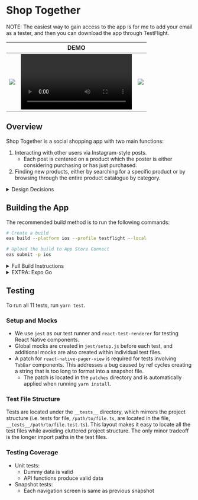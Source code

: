 # Shop Together

NOTE: The easiest way to gain access to the app is for me to add your email as a tester, and then you can download the app through TestFlight.

|  | DEMO |  |
| -- | -- | -- |
| ![](https://user-images.githubusercontent.com/6299223/220726101-10fb3d9f-d133-4afc-bc49-d13cfa7e5d3c.png) | <video src="https://user-images.githubusercontent.com/6299223/220723719-cf10bb6d-9679-4d83-89bf-bda900778f72.mp4"/> | ![](https://user-images.githubusercontent.com/6299223/220725264-e6e5b9ac-5e76-45cb-8ca1-1c29240d4884.png) |


## Overview

Shop Together is a social shopping app with two main functions:
1. Interacting with other users via Instagram-style posts.
    - Each post is centered on a product which the poster is either considering purchasing or has just purchased.
2. Finding new products, either by searching for a specific product or by browsing through the entire product catalogue by category.


<details>
<summary>Design Decisions</summary>

### React Native Expo
React Native has one of the best communities for any framework out there. It is less performant than Flutter or native, but performant enough for most apps - and also extremely flexible.

RN makes it simple to build for both iOS and Android devices in a single codebase. Expo also adds support for web, although one could make a strong case for writing a separate web app using another tool like Next.js. The main reasons to use Expo are:
- Their helpful libraries, which have become stable over the years.
- The Expo Go app, which allows testing in real time using hot reloading and a JS debugger.
- Support for Over-the-Air updates, meaning the ability to update your app without getting Apple's approval.
- EAS build, which makes it easy to set up pipelines for building, testing, and submitting apps to Apple and Google's app stores.

Expo features used by Shop Together:
- Hot reloading in Expo Go app, for faster visual testing.
- Solid and growing suite of libraries that provide native functionalities, plus the ability to use native libraries (using a development build) if needed.
    - `expo-image-picker` enables user to upload a profile picture
    - `expo-splash-screen` makes it easy to add a splash screen while the app initializes
    - `expo-web-browser` provides the web browser that shows product pages
    - `expo-local-authentication` makes it easy to enable Face ID and fingerprint scanning to log in
    - `expo-font` and `@expo-google-fonts` provide easy access to thousands of fonts
- Support for the Hermes JavaScript engine, which compiles JavaScript into bytecode to make for a smaller app binary and better performance on older devices.

Expo has a couple of notable disadvantages as well. Mainly, reliance on their ecosystem & build services, and a need for third-party solutions to in-app purchases, which take a cut for themselves. Additionally, there is some hassle required to access certain Firebase features.

### TypeScript Linting
I use ESLint for linting TypeScript (using the `@typescript-eslint` library). Controversial decision, but I'm also using ESLint for formatting -- with a very helpful setting in my IntelliJ IDE that automatically runs ESLint with CMD+s. I prefer ESLint's highly configurable formatting rules over Prettier's opinionated configuration, which does not allow you to put an empty line before comments.

### Styling
I use a slightly unconventional styling method called Fela. It is used by large companies alongside React, but I have adopted it for use with React Native:
- See `src/hook/UseFelaNative.ts`.
- Extremely performant since it uses atomic css with caching (each style property becomes its own cached stylesheet).
- Allows for styles to be defined as static or as functions of style props.
- When a component has many style props, we can use a function to calculate the style props based on screen dimensions, and this function can be memoized to increase performance.
- Fela strikes a great balance between high performance and ease-of-use at scale.
- The only downside is that some typings are weakened so that some errors will not be flagged at compile time. This can be fixed but will take some work.

### Context
I use Context with Higher Order Components to pass user data and screen size data (e.g. `export default withScreenSize(Component)`), which is more performant and easier to use than "prop drilling", because many intermediary components don't need the data. Sometimes I use the `useContext()` hook instead of a Context HOC, but that decision is arbitrary and doesn't make a meaningful difference.

### Future Considerations
If the app were to expand into a fully fledged product, the following might be a good idea:
- Use redux or another state management solution
- Add error boundaries
- Add a lot more unit tests

</details>

## Building the App
The recommended build method is to run the following commands:
```bash
# Create a build
eas build --platform ios --profile testflight --local

# Upload the build to App Store Connect
eas submit -p ios
```

<details>
<summary>Full Build Instructions</summary>

### Create a Build

Before you can build a `.ipa` file, you will need a free account with `https://expo.dev` in addition to a paid Apple Developer account. The setup process for Expo is as follows:
- Visit expo.dev and create a new project called `shop-together'.
- Globally install the EAS cli on your local environment: `sudo npm install -g eas-cli`
- `eas login`
- In `app.json`, delete the following identifiers that are linked to my Apple account:
    - `expo.ios.bundleIdentifier`
    - `expo.extra` and everything within it
- Run `eas build:configure`.
    - Select Yes ("Configure this project?") -> iOS ("Which platforms would you like to configure?").
- You must decide which <build profile> to use:
    - `local` (install to device using ad hoc provisioning)
    - `simulator` (run .app file in a simulator via Xcode)
    - **`testflight` (RECOMMENDED) (build a .ipa file and install to device via TestFlight)**
- You must decide whether to build locally (faster) or using Expo servers (less likely to run into errors).
    - **To build locally, append `--local` to the command. THIS IS THE PREFERRED BUILD COMMAND: `eas build --platform ios --profile testflight --local`.**
    - Building locally might require the following additional configuration:
        - If your computer does not have an M1 chip, remove the line for `"resourceClass": "m1-medium"` in `eas.json`.
        - Ensure your node version (`node -v`) is at least version 16.
        - Install FastLane: `brew install fastlane`.
        - Building may fail if you installed cocoapods using gem instead of brew: `brew install cocoapods`
        - You may need to download and install this Certificate Authority from Apple: https://www.apple.com/certificateauthority/AppleWWDRCAG3.cer
        - You may need to install the latest version of XCode, which may require you to first update MacOS.
- Build the app (replacing <build profile> with an option from above): `eas build --platform ios --profile <build profile>`.
    - If you chose `local` build profile, you MUST follow the steps to register your device before building. The build cannot be used on any unregistered devices.


### Access the Build

If you chose the `local` build profile:
- Simply scan the QR code that was generated after building finished (developer mode & device restart required).
- You may run into issues if you use another browser besides Safari to open the instructions link.

If you chose the `simulator` build profile:
- Download the `.ipa` file from https://www.expo.dev (ShopTogether app -> Builds -> select the build -> download).
- Extract the `.ipa` file, which creates `shoptogether.app`
- Open a new simulator in Xcode and drag & drop `shoptogether.app` to the simulator.

If you chose the `testflight` build profile:
- You now have access to a `.ipa` file, either on your computer or in your Expo dashboard (https://www.expo.dev -> ShopTogether app -> Builds -> select the build -> download), depending on whether you built locally or using Expo servers.
- Before submitting the build, visit https://appstoreconnect.apple.com/apps and make a new app using whatever name/company/SKU you choose.
- **To submit the build to App Store Connect, run `eas submit -p ios`, and enter the path to the `.ipa` file.**
- On the app's page, press "Internal Testing" to make a new Internal Group.
    - If you are not a tester, add yourself as a tester and check your email for a link to download the app in TestFlight.
- Using your iOS device with TestFlight installed, visit the link in your email to install the app.
</details>


<details>
<summary>EXTRA: Expo Go</summary>
For development purposes, the quickest way to use the Shop Together app is to via the Expo Go app, either in a simulator or on your iOS device.

This feature:
- allows for hot reloading, i.e. the ability to change the code and see the results in real time
- does NOT support native features that Shop Together uses: Face ID and Picture Upload

To use this feature, simply run `yarn install` and `yarn start`. Now you can either:
- Scan the QR code with your iOS device to test it on that device (using the Expo Go app).
- Press `i` to open the app using the Expo Go app within a simulator on your computer.

</details>

## Testing

To run all 11 tests, run `yarn test`.

### Setup and Mocks

- We use `jest` as our test runner and `react-test-renderer` for testing React Native components.
- Global mocks are created in `jest/setup.js` before each test, and additional mocks are also created within individual test files.
- A patch for `react-native-pager-view` is required for tests involving `TabBar` components. This addresses a bug caused by ref cycles creating a string that is too long to format into a snapshot file.
    - The patch is located in the `patches` directory and is automatically applied when running `yarn install`.

### Test File Structure

Tests are located under the `__tests__` directory, which mirrors the project structure (i.e. tests for file, `/path/to/file.ts`, are located in the file, `__tests__/path/to/file.test.ts`). This layout makes it easy to locate all the test files while avoiding cluttered project structure. The only minor tradeoff is the longer import paths in the test files.

### Testing Coverage

- Unit tests:
    - Dummy data is valid
    - API functions produce valid data
- Snapshot tests:
    - Each navigation screen is same as previous snapshot
